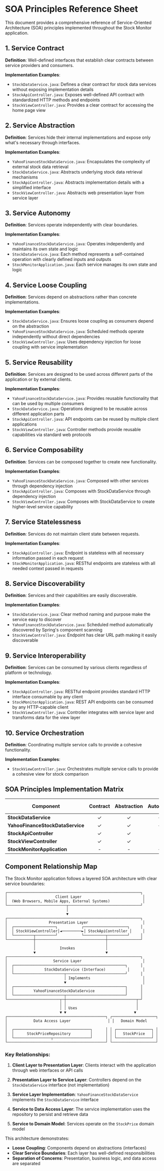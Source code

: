 # SOA Principles Reference Sheet

This document provides a comprehensive reference of Service-Oriented Architecture (SOA) principles implemented throughout the Stock Monitor application.

## 1. Service Contract

**Definition**: Well-defined interfaces that establish clear contracts between service providers and consumers.

**Implementation Examples**:
- `StockDataService.java`: Defines a clear contract for stock data services without exposing implementation details
- `StockApiController.java`: Exposes well-defined API contract with standardized HTTP methods and endpoints
- `StockViewController.java`: Provides a clear contract for accessing the home page view

## 2. Service Abstraction

**Definition**: Services hide their internal implementations and expose only what's necessary through interfaces.

**Implementation Examples**:
- `YahooFinanceStockDataService.java`: Encapsulates the complexity of external stock data retrieval
- `StockDataService.java`: Abstracts underlying stock data retrieval mechanisms
- `StockApiController.java`: Abstracts implementation details with a simplified interface
- `StockViewController.java`: Abstracts web presentation layer from service layer

## 3. Service Autonomy

**Definition**: Services operate independently with clear boundaries.

**Implementation Examples**:
- `YahooFinanceStockDataService.java`: Operates independently and maintains its own state and logic
- `StockDataService.java`: Each method represents a self-contained operation with clearly defined inputs and outputs
- `StockMonitorApplication.java`: Each service manages its own state and logic

## 4. Service Loose Coupling

**Definition**: Services depend on abstractions rather than concrete implementations.

**Implementation Examples**:
- `StockDataService.java`: Ensures loose coupling as consumers depend on the abstraction
- `YahooFinanceStockDataService.java`: Scheduled methods operate independently without direct dependencies
- `StockViewController.java`: Uses dependency injection for loose coupling with service implementation

## 5. Service Reusability

**Definition**: Services are designed to be used across different parts of the application or by external clients.

**Implementation Examples**:
- `YahooFinanceStockDataService.java`: Provides reusable functionality that can be used by multiple consumers
- `StockDataService.java`: Operations designed to be reusable across different application parts
- `StockApiController.java`: API endpoints can be reused by multiple client applications
- `StockViewController.java`: Controller methods provide reusable capabilities via standard web protocols

## 6. Service Composability

**Definition**: Services can be composed together to create new functionality.

**Implementation Examples**:
- `YahooFinanceStockDataService.java`: Composed with other services through dependency injection
- `StockApiController.java`: Composes with StockDataService through dependency injection
- `StockViewController.java`: Composes with StockDataService to create higher-level service capability

## 7. Service Statelessness

**Definition**: Services do not maintain client state between requests.

**Implementation Examples**:
- `StockApiController.java`: Endpoint is stateless with all necessary information passed in each request
- `StockMonitorApplication.java`: RESTful endpoints are stateless with all needed context passed in requests

## 8. Service Discoverability

**Definition**: Services and their capabilities are easily discoverable.

**Implementation Examples**:
- `StockDataService.java`: Clear method naming and purpose make the service easy to discover
- `YahooFinanceStockDataService.java`: Scheduled method automatically discovered by Spring's component scanning
- `StockViewController.java`: Endpoint has clear URL path making it easily discoverable

## 9. Service Interoperability

**Definition**: Services can be consumed by various clients regardless of platform or technology.

**Implementation Examples**:
- `StockApiController.java`: RESTful endpoint provides standard HTTP interface consumable by any client
- `StockMonitorApplication.java`: REST API endpoints can be consumed by any HTTP-capable client
- `StockViewController.java`: Controller integrates with service layer and transforms data for the view layer

## 10. Service Orchestration

**Definition**: Coordinating multiple service calls to provide a cohesive functionality.

**Implementation Examples**:
- `StockViewController.java`: Orchestrates multiple service calls to provide a cohesive view for stock comparison

## SOA Principles Implementation Matrix

| Component | Contract | Abstraction | Autonomy | Loose Coupling | Reusability | Composability | Statelessness | Discoverability | Interoperability | Orchestration |
|-----------|:--------:|:-----------:|:--------:|:--------------:|:-----------:|:-------------:|:-------------:|:---------------:|:----------------:|:-------------:|
| **StockDataService** | ✓ | ✓ | ✓ | ✓ | ✓ | - | - | ✓ | - | - |
| **YahooFinanceStockDataService** | ✓ | ✓ | ✓ | ✓ | ✓ | ✓ | - | ✓ | - | - |
| **StockApiController** | ✓ | ✓ | - | - | ✓ | ✓ | ✓ | - | ✓ | - |
| **StockViewController** | ✓ | ✓ | - | ✓ | ✓ | ✓ | - | ✓ | ✓ | ✓ |
| **StockMonitorApplication** | - | - | ✓ | - | - | - | ✓ | - | ✓ | - |

## Component Relationship Map

The Stock Monitor application follows a layered SOA architecture with clear service boundaries:

```
┌─────────────────────────────────────────────────────────────┐
│                      Client Layer                            │
│  (Web Browsers, Mobile Apps, External Systems)               │
└───────────────────────────┬─────────────────────────────────┘
                            │
                            ▼
┌─────────────────────────────────────────────────────────────┐
│                   Presentation Layer                         │
│  ┌───────────────────┐           ┌────────────────────┐     │
│  │ StockViewController│◄─────────►│ StockApiController │     │
│  └─────────┬─────────┘           └──────────┬─────────┘     │
└────────────┼────────────────────────────────┼───────────────┘
             │                                │
             │           Invokes              │
             ▼                                ▼
┌─────────────────────────────────────────────────────────────┐
│                     Service Layer                            │
│  ┌───────────────────────────────────────────────────┐      │
│  │              StockDataService (Interface)          │      │
│  └───────────────────────┬───────────────────────────┘      │
│                          │ Implements                        │
│                          ▼                                   │
│  ┌───────────────────────────────────────────────────┐      │
│  │         YahooFinanceStockDataService              │      │
│  └───────────────────────┬───────────────────────────┘      │
└────────────────────────┬─┼────────────────────────────────┬─┘
                         │ │                                │
                         │ │ Uses                           │
                         ▼ ▼                               ▼
┌─────────────────────────────────────────────┐ ┌────────────────────┐
│            Data Access Layer                 │ │   Domain Model     │
│  ┌───────────────────────────────────┐      │ │ ┌────────────────┐ │
│  │      StockPriceRepository         │      │ │ │   StockPrice   │ │
│  └─────────────────┬─────────────────┘      │ │ └────────────────┘ │
└─────────────────────────────────────────────┘ └────────────────────┘
```

### Key Relationships:

1. **Client Layer to Presentation Layer**: Clients interact with the application through web interfaces or API calls

2. **Presentation Layer to Service Layer**: Controllers depend on the `StockDataService` interface (not implementation)

3. **Service Layer Implementation**: `YahooFinanceStockDataService` implements the `StockDataService` interface

4. **Service to Data Access Layer**: The service implementation uses the repository to persist and retrieve data

5. **Service to Domain Model**: Services operate on the `StockPrice` domain model

This architecture demonstrates:
- **Loose Coupling**: Components depend on abstractions (interfaces)
- **Clear Service Boundaries**: Each layer has well-defined responsibilities
- **Separation of Concerns**: Presentation, business logic, and data access are separated

